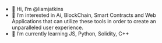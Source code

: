 - 👋 Hi, I’m @liamjatkins
- 👀 I’m interested in Ai, BlockChain, Smart Contracts and Web Applications that can utilize these tools in order to create an unparalleled user experience.
- 🌱 I’m currently learning JS, Python, Solidity, C++

<!---
liamjatkins/liamjatkins is a ✨ special ✨ repository because its `README.md` (this file) appears on your GitHub profile.
You can click the Preview link to take a look at your changes.
--->
